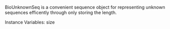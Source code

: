 BioUnknownSeq is a convenient sequence object for representing unknown sequences efficently through only storing the length.

Instance Variables:
	size		<Integer>
